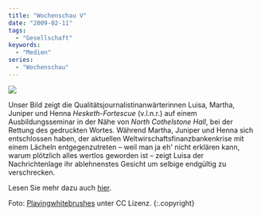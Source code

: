 ```yaml
---
title: "Wochenschau V"
date: "2009-02-11"
tags:
  - "Gesellschaft"
keywords:
  - "Medien"
series:
  - "Wochenschau"
---
```


![](/img/codecandies/577959154_121e3b49ba_o.png)

Unser Bild zeigt die Qualitätsjournalistinanwärterinnen Luisa, Martha, Juniper und Henna _Hesketh-Fortescue_ (v.l.n.r.) auf einem Ausbildungsseminar in der Nähe von _North Cothelstone Hall_, bei der Rettung des gedruckten Wortes. Während Martha, Juniper und Henna sich entschlossen haben, der aktuellen Weltwirschaftsfinanzbankenkrise mit einem Lächeln entgegenzutreten – weil man ja eh' nicht erklären kann, warum plötzlich alles wertlos geworden ist – zeigt Luisa der Nachrichtenlage ihr ablehnenstes Gesicht um selbige endgültig zu verschrecken.

Lesen Sie mehr dazu auch [hier](http://anmutunddemut.de/2008/08/20/die-wochenschau-13 "Anmut und Demut").

Foto: [Playingwhitebrushes](http://www.flickr.com/photos/playingwithpsp/577959154/ "Flickr") unter CC Lizenz. {:.copyright}
